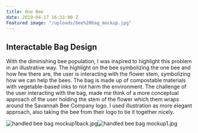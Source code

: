 ```yaml
---
title: One Bee
date: 2019-04-17 16:33:00 Z
Featured image: "/uploads/bee%20bag_mockup.jpg"
---
```


## Interactable Bag Design

With the diminishing bee population, I was inspired to highlight this problem in an illustrative way. The highlight on the bee symbolizing the one bee and how few there are, the user is interacting with the flower stem, symbolizing how we can help the bees. The bag is made up of compostable materials with vegetable-based inks to not harm the environment. The challenge of the user interacting with the bag, made me think of a more conceptual approach of the user holding the stem of the flower which them wraps around the Savannah Bee Company logo. I used illustration as more elegant approach, also taking the bee from their logo to tie it together nicely.

![handled bee bag mockup1back.jpg](/uploads/handled%20bee%20bag%20mockup1back.jpg)![handled bee bag mockup1.jpg](/uploads/handled%20bee%20bag%20mockup1.jpg)